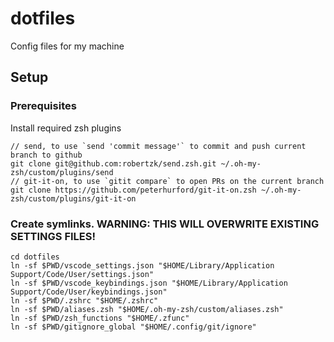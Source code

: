 # dotfiles
Config files for my machine

## Setup
### Prerequisites
Install required zsh plugins
```
// send, to use `send 'commit message'` to commit and push current branch to github
git clone git@github.com:robertzk/send.zsh.git ~/.oh-my-zsh/custom/plugins/send
// git-it-on, to use `gitit compare` to open PRs on the current branch
git clone https://github.com/peterhurford/git-it-on.zsh ~/.oh-my-zsh/custom/plugins/git-it-on
```

### Create symlinks. WARNING: THIS WILL OVERWRITE EXISTING SETTINGS FILES!
```
cd dotfiles
ln -sf $PWD/vscode_settings.json "$HOME/Library/Application Support/Code/User/settings.json"
ln -sf $PWD/vscode_keybindings.json "$HOME/Library/Application Support/Code/User/keybindings.json"
ln -sf $PWD/.zshrc "$HOME/.zshrc"
ln -sf $PWD/aliases.zsh "$HOME/.oh-my-zsh/custom/aliases.zsh"
ln -sf $PWD/zsh_functions "$HOME/.zfunc"
ln -sf $PWD/gitignore_global "$HOME/.config/git/ignore"
```